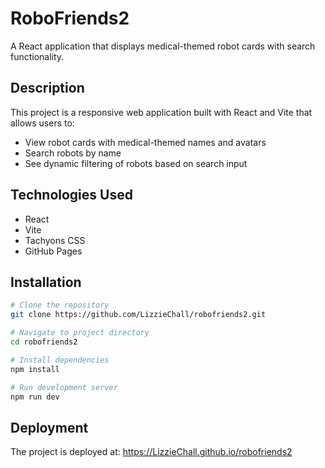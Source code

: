 # RoboFriends2

A React application that displays medical-themed robot cards with search functionality.

## Description
This project is a responsive web application built with React and Vite that allows users to:
- View robot cards with medical-themed names and avatars
- Search robots by name
- See dynamic filtering of robots based on search input

## Technologies Used
- React
- Vite
- Tachyons CSS
- GitHub Pages

## Installation
```bash
# Clone the repository
git clone https://github.com/LizzieChall/robofriends2.git

# Navigate to project directory
cd robofriends2

# Install dependencies
npm install

# Run development server
npm run dev
```

## Deployment
The project is deployed at: https://LizzieChall.github.io/robofriends2
